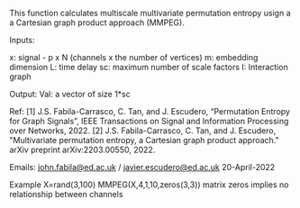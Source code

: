 
This function calculates multiscale multivariate permutation entropy usign a  a Cartesian graph product approach (MMPEG).

Inputs:

x: signal - p x N (channels x the number of vertices)
m: embedding dimension
L: time delay
sc: maximum number of scale factors
I: Interaction graph

Output:
Val: a vector of size 1*sc 

Ref: 
[1] J.S. Fabila-Carrasco, C. Tan, and J. Escudero, “Permutation Entropy for Graph Signals”, IEEE Transactions on 
    Signal and Information Processing over Networks, 2022.
[2] J.S. Fabila-Carrasco, C. Tan, and J. Escudero, "Multivariate permutation entropy, a Cartesian graph product 
    approach." arXiv preprint arXiv:2203.00550, 2022. 

Emails: john.fabila@ed.ac.uk / javier.escudero@ed.ac.uk
 20-April-2022

Example 
X=rand(3,100)
MMPEG(X,4,1,10,zeros(3,3))   matrix zeros implies no relationship between
channels
